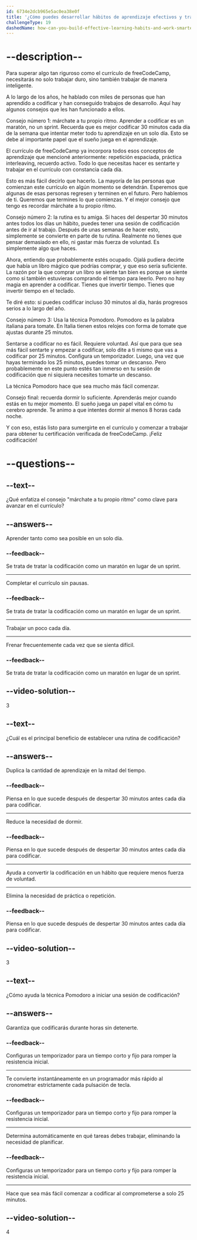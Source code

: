 ```yaml
---
id: 6734e2dcb965e5ac0ea38e0f
title: '¿Cómo puedes desarrollar hábitos de aprendizaje efectivos y trabajar de manera más inteligente?'
challengeType: 19
dashedName: how-can-you-build-effective-learning-habits-and-work-smarter
---
```


# --description--

Para superar algo tan riguroso como el currículo de freeCodeCamp, necesitarás no solo trabajar duro, sino también trabajar de manera inteligente.

A lo largo de los años, he hablado con miles de personas que han aprendido a codificar y han conseguido trabajos de desarrollo. Aquí hay algunos consejos que les han funcionado a ellos.

Consejo número 1: márchate a tu propio ritmo. Aprender a codificar es un maratón, no un sprint. Recuerda que es mejor codificar 30 minutos cada día de la semana que intentar meter todo tu aprendizaje en un solo día. Esto se debe al importante papel que el sueño juega en el aprendizaje.

El currículo de freeCodeCamp ya incorpora todos esos conceptos de aprendizaje que mencioné anteriormente: repetición espaciada, práctica interleaving, recuerdo activo. Todo lo que necesitas hacer es sentarte y trabajar en el currículo con constancia cada día.

Esto es más fácil decirlo que hacerlo. La mayoría de las personas que comienzan este currículo en algún momento se detendrán. Esperemos que algunas de esas personas regresen y terminen en el futuro. Pero hablemos de ti. Queremos que termines lo que comienzas. Y el mejor consejo que tengo es recordar márchate a tu propio ritmo.

Consejo número 2: la rutina es tu amiga. Si haces del despertar 30 minutos antes todos los días un hábito, puedes tener una sesión de codificación antes de ir al trabajo. Después de unas semanas de hacer esto, simplemente se convierte en parte de tu rutina. Realmente no tienes que pensar demasiado en ello, ni gastar más fuerza de voluntad. Es simplemente algo que haces.

Ahora, entiendo que probablemente estés ocupado. Ojalá pudiera decirte que había un libro mágico que podrías comprar, y que eso sería suficiente. La razón por la que comprar un libro se siente tan bien es porque se siente como si también estuvieras comprando el tiempo para leerlo. Pero no hay magia en aprender a codificar. Tienes que invertir tiempo. Tienes que invertir tiempo en el teclado.

Te diré esto: si puedes codificar incluso 30 minutos al día, harás progresos serios a lo largo del año.

Consejo número 3: Usa la técnica Pomodoro. Pomodoro es la palabra italiana para tomate. En Italia tienen estos relojes con forma de tomate que ajustas durante 25 minutos.

Sentarse a codificar no es fácil. Requiere voluntad. Así que para que sea más fácil sentarte y empezar a codificar, solo dite a ti mismo que vas a codificar por 25 minutos. Configura un temporizador. Luego, una vez que hayas terminado los 25 minutos, puedes tomar un descanso. Pero probablemente en este punto estés tan inmerso en tu sesión de codificación que ni siquiera necesites tomarte un descanso.

La técnica Pomodoro hace que sea mucho más fácil comenzar.

Consejo final: recuerda dormir lo suficiente. Aprenderás mejor cuando estás en tu mejor momento. El sueño juega un papel vital en cómo tu cerebro aprende. Te animo a que intentes dormir al menos 8 horas cada noche.

Y con eso, estás listo para sumergirte en el currículo y comenzar a trabajar para obtener tu certificación verificada de freeCodeCamp. ¡Feliz codificación!

# --questions--

## --text--

¿Qué enfatiza el consejo "márchate a tu propio ritmo" como clave para avanzar en el currículo?

## --answers--

Aprender tanto como sea posible en un solo día.

### --feedback--

Se trata de tratar la codificación como un maratón en lugar de un sprint.

---

Completar el currículo sin pausas.

### --feedback--

Se trata de tratar la codificación como un maratón en lugar de un sprint.

---

Trabajar un poco cada día.

---

Frenar frecuentemente cada vez que se sienta difícil.

### --feedback--

Se trata de tratar la codificación como un maratón en lugar de un sprint.

## --video-solution--

3

## --text--

¿Cuál es el principal beneficio de establecer una rutina de codificación?

## --answers--

Duplica la cantidad de aprendizaje en la mitad del tiempo.

### --feedback--

Piensa en lo que sucede después de despertar 30 minutos antes cada día para codificar.

---

Reduce la necesidad de dormir.

### --feedback--

Piensa en lo que sucede después de despertar 30 minutos antes cada día para codificar.

---

Ayuda a convertir la codificación en un hábito que requiere menos fuerza de voluntad.

---

Elimina la necesidad de práctica o repetición.

### --feedback--

Piensa en lo que sucede después de despertar 30 minutos antes cada día para codificar.

## --video-solution--

3

## --text--

¿Cómo ayuda la técnica Pomodoro a iniciar una sesión de codificación?

## --answers--

Garantiza que codificarás durante horas sin detenerte.

### --feedback--

Configuras un temporizador para un tiempo corto y fijo para romper la resistencia inicial.

---

Te convierte instantáneamente en un programador más rápido al cronometrar estrictamente cada pulsación de tecla.

### --feedback--

Configuras un temporizador para un tiempo corto y fijo para romper la resistencia inicial.

---

Determina automáticamente en qué tareas debes trabajar, eliminando la necesidad de planificar.

### --feedback--

Configuras un temporizador para un tiempo corto y fijo para romper la resistencia inicial.

---

Hace que sea más fácil comenzar a codificar al comprometerse a solo 25 minutos.

## --video-solution--

4
